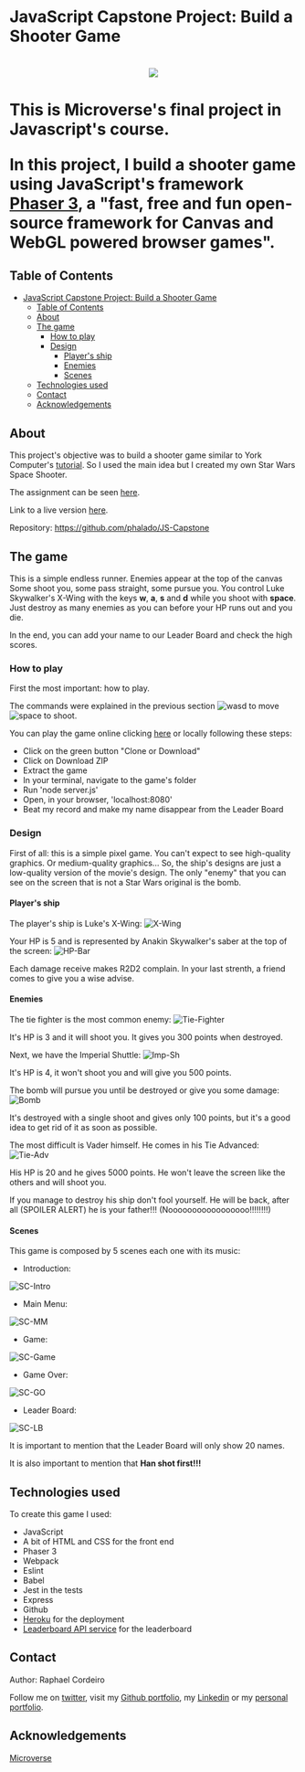 # JavaScript Capstone Project: Build a Shooter Game

<h1 align="center"><img src="https://raw.githubusercontent.com/phalado/JS-Capstone/shooter/dist/content/gameTitle2.png"><h1>

This is Microverse's final project in Javascript's course.

In this project, I build a shooter game using JavaScript's framework [Phaser 3][phaser-url], a "fast, free and fun open-source framework for Canvas and WebGL powered browser games".


## Table of Contents

- [JavaScript Capstone Project: Build a Shooter Game](#javascript-capstone-project-build-a-shooter-game)
  - [Table of Contents](#table-of-contents)
  - [About](#about)
  - [The game](#the-game)
    - [How to play](#how-to-play)
    - [Design](#design)
      - [Player's ship](#players-ship)
      - [Enemies](#enemies)
      - [Scenes](#scenes)
  - [Technologies used](#technologies-used)
  - [Contact](#contact)
  - [Acknowledgements](#acknowledgements)


## About

This project's objective was to build a shooter game similar to York Computer's [tutorial][sg-tutorial]. So I used the main idea but I created my own Star Wars Space Shooter.

The assignment can be seen [here][assignment].

Link to a live version [here][live-version].

Repository: https://github.com/phalado/JS-Capstone


## The game

This is a simple endless runner. Enemies appear at the top of the canvas Some shoot you, some pass straight, some pursue you. You control Luke Skywalker's X-Wing with the keys **w**, **a**, **s** and **d** while you shoot with **space**. Just destroy as many enemies as you can before your HP runs out and you die. 

In the end, you can add your name to our Leader Board and check the high scores.


### How to play

First the most important: how to play.

The commands were explained in the previous section ![wasd][wasd] to move ![space][space] to shoot.


You can play the game online clicking [here][live-version] or locally following these steps:

* Click on the green button "Clone or Download"
* Click on Download ZIP
* Extract the game
* In your terminal, navigate to the game's folder
* Run 'node server.js'
* Open, in your browser, 'localhost:8080'
* Beat my record and make my name disappear from the Leader Board


### Design

First of all: this is a simple pixel game. You can't expect to see high-quality graphics. Or medium-quality graphics... So, the ship's designs are just a low-quality version of the movie's design. The only "enemy" that you can see on the screen that is not a Star Wars original is the bomb.


#### Player's ship

The player's ship is Luke's X-Wing: ![X-Wing][X-Wing]

Your HP is 5 and is represented by Anakin Skywalker's saber at the top of the screen: ![HP-Bar]

Each damage receive makes R2D2 complain. In your last strenth, a friend comes to give you a wise advise.


#### Enemies

The tie fighter is the most common enemy: ![Tie-Fighter][Tie-Fighter]

It's HP is 3 and it will shoot you. It gives you 300 points when destroyed.


Next, we have the Imperial Shuttle: ![Imp-Sh][Imp-Sh]

It's HP is 4, it won't shoot you and will give you 500 points.


The bomb will pursue you until be destroyed or give you some damage: ![Bomb][Bomb]

It's destroyed with a single shoot and gives only 100 points, but it's a good idea to get rid of it as soon as possible.


The most difficult is Vader himself. He comes in his Tie Advanced: ![Tie-Adv][Tie-Adv]

His HP is 20 and he gives 5000 points. He won't leave the screen like the others and will shoot you.

If you manage to destroy his ship don't fool yourself. He will be back, after all (SPOILER ALERT) he is your father!!! (Nooooooooooooooooo!!!!!!!!)


#### Scenes

This game is composed by 5 scenes each one with its music:

* Introduction: 

![SC-Intro][SC-Intro]

* Main Menu: 

![SC-MM][SC-MM]

* Game: 

![SC-Game][SC-Game]

* Game Over: 

![SC-GO][SC-GO]

* Leader Board: 

![SC-LB][SC-LB]


It is important to mention that the Leader Board will only show 20 names.

It is also important to mention that **Han shot first!!!** 


## Technologies used

To create this game I used:

* JavaScript
* A bit of HTML and CSS for the front end
* Phaser 3
* Webpack
* Eslint
* Babel
* Jest in the tests
* Express
* Github
* [Heroku](https://www.heroku.com/) for the deployment
* [Leaderboard API service][LB-API] for the leaderboard


## Contact

Author: Raphael Cordeiro

Follow me on [twitter][rapha-twitter],  visit my [Github portfolio][rapha-github], my [Linkedin][rapha-linkedin] or my [personal portfolio][rapha-personal].


## Acknowledgements

[Microverse][mcvs]




<!-- Links -->
[assignment]: https://www.notion.so/Shooter-game-203e819041c7486bb36f9e65faecba27
[live-version]: https://starwars-spaceshooter.herokuapp.com/
[phaser-url]: https://phaser.io/
[sg-tutorial]: https://learn.yorkcs.com/category/tutorials/gamedev/phaser-3/build-a-space-shooter-with-phaser-3/
[LB-API]: https://www.notion.so/Leaderboard-API-service-24c0c3c116974ac49488d4eb0267ade3
[mcvs]: https://www.microverse.org/
[rapha-github]: https://github.com/phalado
[rapha-twitter]: https://twitter.com/phalado
[rapha-linkedin]: https://www.linkedin.com/in/raphael-cordeiro/
[rapha-personal]: https://phalado.github.io/

<!-- Images -->
[logo]: https://raw.githubusercontent.com/phalado/JS-Capstone/shooter/dist/content/gameTitle2.png
[wasd]: https://raw.githubusercontent.com/phalado/JS-Capstone/shooter/Images/wasd.png
[space]: https://raw.githubusercontent.com/phalado/JS-Capstone/shooter/Images/space-key.png
[X-Wing]: https://raw.githubusercontent.com/phalado/JS-Capstone/shooter/dist/content/xWing.png
[Tie-Fighter]: https://raw.githubusercontent.com/phalado/JS-Capstone/shooter/dist/content/tieFighterp.png
[Tie-Adv]: https://raw.githubusercontent.com/phalado/JS-Capstone/shooter/dist/content/tieAdvanced.png
[Imp-Sh]: https://raw.githubusercontent.com/phalado/JS-Capstone/shooter/dist/content/imperialShutle.png
[Bomb]: https://raw.githubusercontent.com/phalado/JS-Capstone/shooter/dist/content/sprEnemy1.png
[HP-Bar]: https://raw.githubusercontent.com/phalado/JS-Capstone/shooter/dist/content/saberComplete.png
[SC-Intro]: https://raw.githubusercontent.com/phalado/JS-Capstone/shooter/Images/sceneIntro.png
[SC-MM]: https://raw.githubusercontent.com/phalado/JS-Capstone/shooter/Images/sceneMM.png
[SC-Game]: https://raw.githubusercontent.com/phalado/JS-Capstone/shooter/Images/sceneGame.png
[SC-GO]: https://raw.githubusercontent.com/phalado/JS-Capstone/shooter/Images/sceneGO.png
[SC-LB]: https://raw.githubusercontent.com/phalado/JS-Capstone/shooter/Images/sceneLB.png
